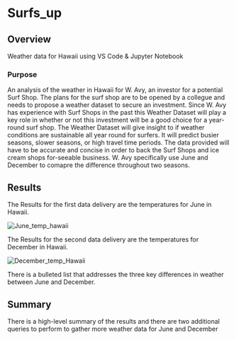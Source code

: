 # Surfs_up

## Overview
Weather data for Hawaii using VS Code &amp; Jupyter Notebook

### Purpose
An analysis of the weather in Hawaii for W. Avy, an investor for a potential Surf Shop. The plans for the surf shop are to be opened by a collegue and needs to propose a weather dataset to secure an investment. Since W. Avy has experience with Surf Shops in the past this Weather Dataset will play a key role in whether or not this investment will be a good choice for a year-round surf shop. The Weather Dataset will give insight to if weather conditions are sustainable all year round for surfers. It will predict busier seasons, slower seasons, or high travel time periods. The data provided will have to be accurate and concise in order to back the Surf Shops and ice cream shops for-seeable business. W. Avy specifically use June and December to comapre the difference throughout two seasons.


## Results
The Results for the first data delivery are the temperatures for June in Hawaii.


![June_temp_hawaii](https://user-images.githubusercontent.com/98365309/170517009-3544c0e4-5391-4a94-9945-f80e70105ad6.png)

The Results for the second data delivery are the temperatures for December in Hawaii.


![December_temp_Hawaii](https://user-images.githubusercontent.com/98365309/170517218-8ed8fbb8-3d30-4d94-8995-0e778c2a0194.png)


There is a bulleted list that addresses the three key differences in weather between June and December. 
## Summary






There is a high-level summary of the results and there are two additional queries to perform to gather more weather data for June and December
